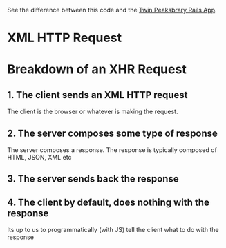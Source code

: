 See the difference between this code and the [Twin Peaksbrary Rails App](https://github.com/meryldakin/twin-peaksbrary).

# XML HTTP Request
# Breakdown of an XHR Request

## 1. The client sends an XML HTTP request
The client is the browser or whatever is making the request.

## 2. The server composes some type of response
The server composes a response. The response is typically composed of HTML, JSON, XML etc

## 3. The server sends back the response

## 4. The client by default, does nothing with the response
Its up to us to programmatically (with JS) tell the client what to do with the response
